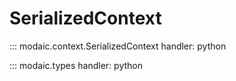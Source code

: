 # SerializedContext
::: modaic.context.SerializedContext
    handler: python

::: modaic.types
    handler: python